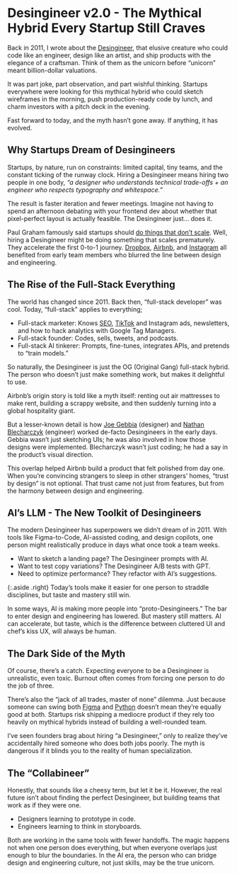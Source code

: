# Desingineer v2.0 - The Mythical Hybrid Every Startup Still Craves

Back in 2011, I wrote about the [Desingineer](/2011/desingineer-the-mythical-person-every-startups-are-looking-for/), that elusive creature who could code like an engineer, design like an artist, and ship products with the elegance of a craftsman. Think of them as the unicorn before “unicorn” meant billion-dollar valuations.

It was part joke, part observation, and part wishful thinking. Startups everywhere were looking for this mythical hybrid who could sketch wireframes in the morning, push production-ready code by lunch, and charm investors with a pitch deck in the evening.

Fast forward to today, and the myth hasn’t gone away. If anything, it has evolved.

## Why Startups Dream of Desingineers

Startups, by nature, run on constraints: limited capital, tiny teams, and the constant ticking of the runway clock. Hiring a Desingineer means hiring two people in one body, _“a designer who understands technical trade-offs + an engineer who respects typography and whitespace.”_

The result is faster iteration and fewer meetings. Imagine not having to spend an afternoon debating with your frontend dev about whether that pixel-perfect layout is actually feasible. The Desingineer just… does it.

Paul Graham famously said startups should [do things that don’t scale](https://paulgraham.com/ds.html). Well, hiring a Desingineer might be doing something that scales prematurely. They accelerate the first 0-to-1 journey. [Dropbox](https://en.wikipedia.org/wiki/Dropbox), [Airbnb](https://en.wikipedia.org/wiki/Airbnb), and [Instagram](https://en.wikipedia.org/wiki/Instagram) all benefited from early team members who blurred the line between design and engineering.

## The Rise of the Full-Stack Everything

The world has changed since 2011. Back then, “full-stack developer” was cool. Today, “full-stack” applies to everything;

- Full-stack marketer: Knows [SEO](https://en.wikipedia.org/wiki/Search_engine_optimization), [TikTok](https://en.wikipedia.org/wiki/TikTok) and Instagram ads, newsletters, and how to hack analytics with Google Tag Managers.
- Full-stack founder: Codes, sells, tweets, and podcasts.
- Full-stack AI tinkerer: Prompts, fine-tunes, integrates APIs, and pretends to “train models.”

So naturally, the Desingineer is just the OG (Original Gang) full-stack hybrid. The person who doesn’t just make something work, but makes it delightful to use.

Airbnb’s origin story is told like a myth itself: renting out air mattresses to make rent, building a scrappy website, and then suddenly turning into a global hospitality giant.

But a lesser-known detail is how [Joe Gebbia](https://en.wikipedia.org/wiki/Joe_Gebbia) (designer) and [Nathan Blecharczyk](https://en.wikipedia.org/wiki/Nathan_Blecharczyk) (engineer) worked de-facto Desingineers in the early days. Gebbia wasn’t just sketching UIs; he was also involved in how those designs were implemented. Blecharczyk wasn’t just coding; he had a say in the product’s visual direction.

This overlap helped Airbnb build a product that felt polished from day one. When you’re convincing strangers to sleep in other strangers’ homes, “trust by design” is not optional. That trust came not just from features, but from the harmony between design and engineering.

## AI’s LLM - The New Toolkit of Desingineers

The modern Desingineer has superpowers we didn’t dream of in 2011. With tools like Figma-to-Code, AI-assisted coding, and design copilots, one person might realistically produce in days what once took a team weeks.

- Want to sketch a landing page? The Desingineer prompts with AI.
- Want to test copy variations? The Desingineer A/B tests with GPT.
- Need to optimize performance? They refactor with AI’s suggestions.

{:.aside .right}
Today’s tools make it easier for one person to straddle disciplines, but taste and mastery still win.

In some ways, AI is making more people into “proto-Desingineers.” The bar to enter design and engineering has lowered. But mastery still matters. AI can accelerate, but taste, which is the difference between cluttered UI and chef’s kiss UX, will always be human.

## The Dark Side of the Myth

Of course, there’s a catch. Expecting everyone to be a Desingineer is unrealistic, even toxic. Burnout often comes from forcing one person to do the job of three.

There’s also the “jack of all trades, master of none” dilemma. Just because someone can swing both [Figma](https://en.wikipedia.org/wiki/Figma) and [Python](https://en.wikipedia.org/wiki/Python_(programming_language)) doesn’t mean they’re equally good at both. Startups risk shipping a mediocre product if they rely too heavily on mythical hybrids instead of building a well-rounded team.

I’ve seen founders brag about hiring “a Desingineer,” only to realize they’ve accidentally hired someone who does both jobs poorly. The myth is dangerous if it blinds you to the reality of human specialization.

## The “Collabineer”

Honestly, that sounds like a cheesy term, but let it be it. However, the real future isn’t about finding the perfect Desingineer, but building teams that work as if they were one.

- Designers learning to prototype in code.
- Engineers learning to think in storyboards.

Both are working in the same tools with fewer handoffs. The magic happens not when one person does everything, but when everyone overlaps just enough to blur the boundaries. In the AI era, the person who can bridge design and engineering culture, not just skills, may be the true unicorn.